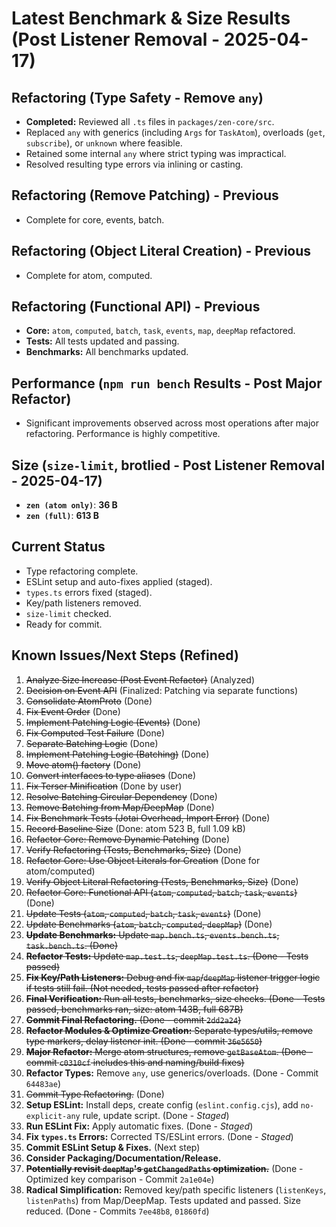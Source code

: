# Latest Benchmark & Size Results (Post Listener Removal - 2025-04-17)

## Refactoring (Type Safety - Remove `any`)
- **Completed:** Reviewed all `.ts` files in `packages/zen-core/src`.
- Replaced `any` with generics (including `Args` for `TaskAtom`), overloads (`get`, `subscribe`), or `unknown` where feasible.
- Retained some internal `any` where strict typing was impractical.
- Resolved resulting type errors via inlining or casting.

## Refactoring (Remove Patching) - Previous
- Complete for core, events, batch.

## Refactoring (Object Literal Creation) - Previous
- Complete for atom, computed.

## Refactoring (Functional API) - Previous
- **Core:** `atom`, `computed`, `batch`, `task`, `events`, `map`, `deepMap` refactored.
- **Tests:** All tests updated and passing.
- **Benchmarks:** All benchmarks updated.

## Performance (`npm run bench` Results - Post Major Refactor)
- Significant improvements observed across most operations after major refactoring. Performance is highly competitive.

## Size (`size-limit`, brotlied - Post Listener Removal - 2025-04-17)
- **`zen (atom only)`**: **36 B**
- **`zen (full)`**: **613 B**

## Current Status
- Type refactoring complete.
- ESLint setup and auto-fixes applied (staged).
- `types.ts` errors fixed (staged).
- Key/path listeners removed.
- `size-limit` checked.
- Ready for commit.

## Known Issues/Next Steps (Refined)
1.  ~~Analyze Size Increase (Post Event Refactor)~~ (Analyzed)
2.  ~~Decision on Event API~~ (Finalized: Patching via separate functions)
3.  ~~Consolidate AtomProto~~ (Done)
4.  ~~Fix Event Order~~ (Done)
5.  ~~Implement Patching Logic (Events)~~ (Done)
6.  ~~Fix Computed Test Failure~~ (Done)
7.  ~~Separate Batching Logic~~ (Done)
8.  ~~Implement Patching Logic (Batching)~~ (Done)
9.  ~~Move atom() factory~~ (Done)
10. ~~Convert interfaces to type aliases~~ (Done)
11. ~~Fix Terser Minification~~ (Done by user)
12. ~~Resolve Batching Circular Dependency~~ (Done)
13. ~~Remove Batching from Map/DeepMap~~ (Done)
14. ~~Fix Benchmark Tests (Jotai Overhead, Import Error)~~ (Done)
15. ~~Record Baseline Size~~ (Done: atom 523 B, full 1.09 kB)
16. ~~Refactor Core: Remove Dynamic Patching~~ (Done)
17. ~~Verify Refactoring (Tests, Benchmarks, Size)~~ (Done)
18. ~~Refactor Core: Use Object Literals for Creation~~ (Done for atom/computed)
19. ~~Verify Object Literal Refactoring (Tests, Benchmarks, Size)~~ (Done)
20. ~~Refactor Core: Functional API (`atom`, `computed`, `batch`, `task`, `events`)~~ (Done)
21. ~~Update Tests (`atom`, `computed`, `batch`, `task`, `events`)~~ (Done)
22. ~~Update Benchmarks (`atom`, `batch`, `computed`, `deepMap`)~~ (Done)
23. ~~**Update Benchmarks:** Update `map.bench.ts`, `events.bench.ts`, `task.bench.ts`. (Done)~~
24. ~~**Refactor Tests:** Update `map.test.ts`, `deepMap.test.ts`. (Done - Tests passed)~~
25. ~~**Fix Key/Path Listeners:** Debug and fix `map`/`deepMap` listener trigger logic if tests still fail. (Not needed, tests passed after refactor)~~
26. ~~**Final Verification:** Run all tests, benchmarks, size checks. (Done - Tests passed, benchmarks ran, size: atom 143B, full 687B)~~
27. ~~**Commit Final Refactoring.** (Done - commit `2dd2a24`)~~
28. ~~**Refactor Modules & Optimize Creation:** Separate types/utils, remove type markers, delay listener init. (Done - commit `36e5650`)~~
29. ~~**Major Refactor:** Merge atom structures, remove `getBaseAtom`. (Done - commit `c0310cf` includes this and naming/build fixes)~~
30. **Refactor Types:** Remove `any`, use generics/overloads. (Done - Commit `64483ae`)
31. ~~Commit Type Refactoring.~~ (Done)
32. **Setup ESLint:** Install deps, create config (`eslint.config.cjs`), add `no-explicit-any` rule, update script. (Done - *Staged*)
33. **Run ESLint Fix:** Apply automatic fixes. (Done - *Staged*)
34. **Fix `types.ts` Errors:** Corrected TS/ESLint errors. (Done - *Staged*)
35. **Commit ESLint Setup & Fixes.** (Next step)
36. **Consider Packaging/Documentation/Release.**
37. ~~**Potentially revisit `deepMap`'s `getChangedPaths` optimization.**~~ (Done - Optimized key comparison - Commit `2a1e04e`)
38. **Radical Simplification:** Removed key/path specific listeners (`listenKeys`, `listenPaths`) from Map/DeepMap. Tests updated and passed. Size reduced. (Done - Commits `7ee48b8`, `01860fd`)